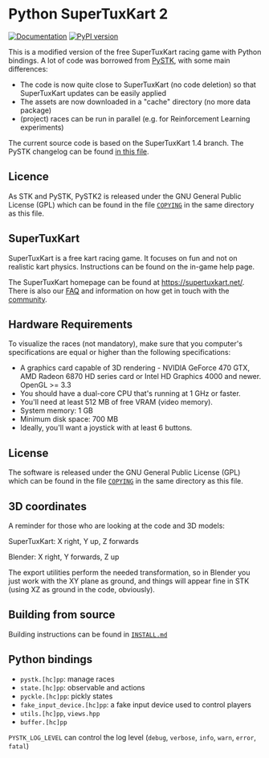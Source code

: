 # Python SuperTuxKart 2

[![Documentation](https://readthedocs.org/projects/pystk2/badge/?version=latest)](http://pystk2.rtfd.io/)
[![PyPI version](https://badge.fury.io/py/PySuperTuxKart2.svg)](https://badge.fury.io/py/PySuperTuxKart2)

This is a modified version of the free SuperTuxKart racing game with Python bindings.
A lot of code was borrowed from [PySTK](https://github.com/philkr/pystk), with some main differences:

- The code is now quite close to SuperTuxKart (no code deletion) so that SuperTuxKart updates can be easily applied
- The assets are now downloaded in a "cache" directory (no more data package)
- (project) races can be run in parallel (e.g. for Reinforcement Learning experiments)

The current source code is based on the SuperTuxKart 1.4 branch. The PySTK changelog can be found [in this file](./CHANGELOG_PYSTK.md).

## Licence

As STK and PySTK, PySTK2 is released under the GNU General Public License (GPL) which can be found in the file [`COPYING`](/COPYING) in the same directory as this file.

## SuperTuxKart
<!-- 
[![Linux build status](https://github.com/supertuxkart/stk-code/actions/workflows/linux.yml/badge.svg)](https://github.com/supertuxkart/stk-code/actions/workflows/linux.yml)
[![Apple build status](https://github.com/supertuxkart/stk-code/actions/workflows/apple.yml/badge.svg)](https://github.com/supertuxkart/stk-code/actions/workflows/apple.yml)
[![Windows build status](https://github.com/supertuxkart/stk-code/actions/workflows/windows.yml/badge.svg)](https://github.com/supertuxkart/stk-code/actions/workflows/windows.yml)
[![Switch build status](https://github.com/supertuxkart/stk-code/actions/workflows/switch.yml/badge.svg)](https://github.com/supertuxkart/stk-code/actions/workflows/switch.yml)
[![#supertuxkart on the libera IRC network](https://img.shields.io/badge/libera-%23supertuxkart-brightgreen.svg)](https://web.libera.chat/?channels=#supertuxkart) 
-->

SuperTuxKart is a free kart racing game. It focuses on fun and not on realistic kart physics. Instructions can be found on the in-game help page.

The SuperTuxKart homepage can be found at <https://supertuxkart.net/>. There is also our [FAQ](https://supertuxkart.net/FAQ) and information on how get in touch with the [community](https://supertuxkart.net/Community).


<!-- 
Latest release binaries can be found [here](https://github.com/supertuxkart/stk-code/releases/latest), and preview release [here](https://github.com/supertuxkart/stk-code/releases/preview).
-->

## Hardware Requirements

<!-- 
To run SuperTuxKart, make sure that your computer's specifications are equal or higher than the following specifications:
-->
To visualize the races (not mandatory), make sure that you computer's specifications are equal or higher than the following specifications:

* A graphics card capable of 3D rendering - NVIDIA GeForce 470 GTX, AMD Radeon 6870 HD series card or Intel HD Graphics 4000 and newer. OpenGL >= 3.3
* You should have a dual-core CPU that's running at 1 GHz or faster.
* You'll need at least 512 MB of free VRAM (video memory).
* System memory: 1 GB
* Minimum disk space: 700 MB
* Ideally, you'll want a joystick with at least 6 buttons.

## License

The software is released under the GNU General Public License (GPL) which can be found in the file [`COPYING`](/COPYING) in the same directory as this file.

## 3D coordinates

A reminder for those who are looking at the code and 3D models:

SuperTuxKart: X right, Y up, Z forwards

Blender: X right, Y forwards, Z up

The export utilities  perform the needed transformation, so in Blender you just work with the XY plane as ground, and things will appear fine in STK (using XZ as ground in the code, obviously). 


## Building from source

Building instructions can be found in [`INSTALL.md`](/INSTALL.md)

## Python bindings

- `pystk.[hc]pp`: manage races
- `state.[hc]pp`: observable and actions
- `pyckle.[hc]pp`: pickly states
- `fake_input_device.[hc]pp`: a fake input device used to control players
- `utils.[hc]pp`, `views.hpp`
- `buffer.[hc]pp`

`PYSTK_LOG_LEVEL` can control the log level (`debug`, `verbose`, `info`, `warn`, `error`, `fatal`)
